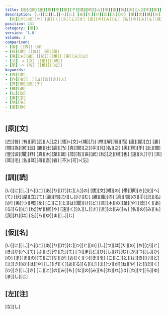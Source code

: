 ```yaml
---
title: [過][勝][鹿][真][間][娘][子][墓][時][山][部][宿][祢][赤][人][作][歌][一][首][[并][短][歌]] [[東][俗][語][云][可][豆][思][賀][能][麻][末][能][弖][胡]]
description: [い][に][し][へ][に] [あ][り][け][む][人][の] [倭][文][幡][の] [帯][解][き][交][へ][て] [伏][屋][立][て] [妻][問][ひ][し][け][む] [勝][鹿][の] [真][間][の][手][児][名][が] [奥][つ][城][を] [こ][こ][と][は][聞][け][ど] [真][木][の][葉][や] [茂][く][あ][る][ら][む]
  [松][が][根][や] [遠][く][久][し][き] [言][の][み][も] [名][の][み][も][我][れ][は] [忘][ら][ゆ][ま][し][じ]
position: 431
category: [巻]3
version: '1.0'
volume: 3
comparison:
- [歌] [[西]] [謌]
- [短][歌] [[西]] [短][謌]
- [麻][末][能] [[紀]][[類]] [麻][末][之]
- [父] -> [文] [[紀]][[細]]
- [所] -> [可] [[類]][[紀]]
keywords:
- [挽][歌]
- [作][者][：][山][部][赤][人]
- [真][間][娘][子]
- [鎮][魂]
- [伝][説]
- [東][京]
- [地][名]
- [葛][飾]
---
```


## [原][文]

[古][昔] [有][家][武][人][之] [倭]<[文]>[幡][乃] [帶][解][替][而] [廬][屋][立] [妻][問][為][家][武] [勝][壮][鹿][乃] [真][間][之][手][兒][名][之] [奥][槨][乎] [此][間][登][波][聞][杼] [真][木][葉][哉] [茂][有][良][武] [松][之][根][也] [遠][久][寸] [言][耳][毛] [名][耳][母][吾][者] [不]<[可]>[忘]

## [訓][読]

[い][に][し][へ][に] [あ][り][け][む][人][の] [倭][文][幡][の] [帯][解][き][交][へ][て] [伏][屋][立][て] [妻][問][ひ][し][け][む] [勝][鹿][の] [真][間][の][手][児][名][が] [奥][つ][城][を] [こ][こ][と][は][聞][け][ど] [真][木][の][葉][や] [茂][く][あ][る][ら][む] [松][が][根][や] [遠][く][久][し][き] [言][の][み][も] [名][の][み][も][我][れ][は] [忘][ら][ゆ][ま][し][じ]

## [仮][名]

[い][に][し][へ][に] [あ][り][け][む][ひ][と][の] [し][つ][は][た][の] [お][び][と][き][か][へ][て] [ふ][せ][や][た][て] [つ][ま][ど][ひ][し][け][む] [か][つ][し][か][の] [ま][ま][の][て][ご][な][が] [お][く][つ][き][を] [こ][こ][と][は][き][け][ど] [ま][き][の][は][や] [し][げ][く][あ][る][ら][む] [ま][つ][が][ね][や] [と][ほ][く][ひ][さ][し][き] [こ][と][の][み][も] [な][の][み][も][わ][れ][は] [わ][す][ら][ゆ][ま][し][じ]

## [左][注]

[な][し]
